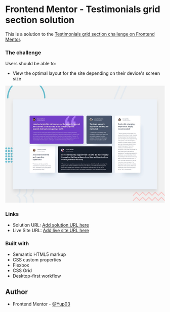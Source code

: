 # Frontend Mentor - Testimonials grid section solution

This is a solution to the [Testimonials grid section challenge on Frontend Mentor](https://www.frontendmentor.io/challenges/testimonials-grid-section-Nnw6J7Un7). 


### The challenge

Users should be able to:

- View the optimal layout for the site depending on their device's screen size



![](./screenshot.jpg)

### Links

- Solution URL: [Add solution URL here](https://your-solution-url.com)
- Live Site URL: [Add live site URL here](https://your-live-site-url.com)



### Built with

- Semantic HTML5 markup
- CSS custom properties
- Flexbox
- CSS Grid
- Desktop-first workflow





## Author


- Frontend Mentor - [@Yup03](https://www.frontendmentor.io/profile/yourusername)



